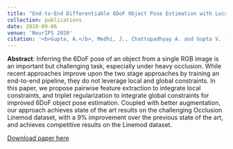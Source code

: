 ```yaml
---
title: "End-to-End Differentiable 6DoF Object Pose Estimation with Local and Global Constraints"
collection: publications
date: 2018-09-06
venue: 'NeurIPS 2020'
citation: '<b>Gupta, A.</b>, Medhi, J., Chattopadhyay A. and Gupta V. (2020). &quot;End-to-End Differentiable 6DoF Object Pose Estimation with Local and Global Constraints.&quot; <i>Accepted at the DiffCVGP workshop at Neurips 2020</i>.'
---
```

**Abstract**: Inferring the 6DoF pose of an object from a single RGB image is an important but challenging task, especially under heavy occlusion. While recent approaches improve upon the two stage approaches by training an end-to-end pipeline, they do not leverage local and global constraints. In this paper, we propose pairwise feature extraction to integrate local constraints, and triplet regularization to integrate global constraints for improved 6DoF object pose estimation. Coupled with better augmentation, our approach achieves state of the art results on the challenging Occlusion Linemod dataset, with a 9% improvement over the previous state of the art, and achieves competitive results on the Linemod dataset.

[Download paper here](https://arxiv.org/pdf/2011.11078.pdf)
